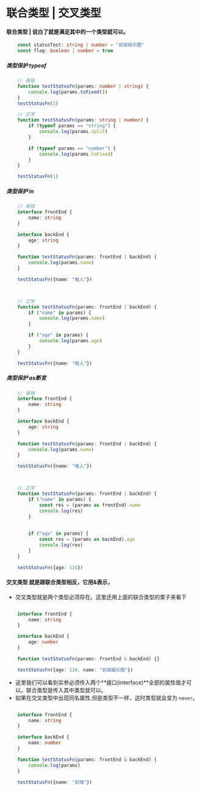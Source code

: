# 联合类型 | 交叉类型
#### 联合类型 | 说白了就是满足其中的一个类型就可以。
```typescript
    const statusTest: string | number = "前端娱乐圈"
    const flag: boolean | number = true
```

##### 类型保护 typeof

```typescript
    // 报错
    function testStatusFn(params: number | string) {
        console.log(params.toFixed()) 
    }
    testStatusFn(1)

    // 正常
    function testStatusFn(params: string | number) {
        if (typeof params == "string") {
            console.log(params.split)
        }

        if (typeof params == "number") {
            console.log(params.toFixed)
        }
    }

    testStatusFn(1)
```

##### 类型保护 in
```typescript
    // 报错
    interface frontEnd {
        name: string
    }

    interface backEnd {
        age: string
    }

    function testStatusFn(params: frontEnd | backEnd) {
        console.log(params.name)
    }

    testStatusFn({name: "蛙人"})



    // 正常
    function testStatusFn(params: frontEnd | backEnd) {
        if ("name" in params) {
            console.log(params.name)
        }

        if ("age" in params) {
            console.log(params.age)
        }
    }

    testStatusFn({name: "蛙人"})
```
##### 类型保护 as断言
```typescript
    // 报错
    interface frontEnd {
        name: string
    }

    interface backEnd {
        age: string
    }

    function testStatusFn(params: frontEnd | backEnd) {
        console.log(params.name)
    }

    testStatusFn({name: "蛙人"})



    // 正常
    function testStatusFn(params: frontEnd | backEnd) {
        if ("name" in params) {
            const res = (params as frontEnd).name
            console.log(res)
        }
        
        
        if ("age" in params) {
            const res = (params as backEnd).age
            console.log(res)
        }
    }

    testStatusFn({age: 118})
```
#### 交叉类型 就是跟联合类型相反，它用&表示，
- 交叉类型就是两个类型必须存在。这里还用上面的联合类型的栗子来看下
```typescript

    interface frontEnd {
        name: string
    }

    interface backEnd {
        age: number
    }

    function testStatusFn(params: frontEnd & backEnd) {}

    testStatusFn({age: 118, name: "前端娱乐圈"})
```
- 这里我们可以看到实参必须传入两个\*\*接口(interface)\*\*全部的属性值才可以。联合类型是传入其中类型就可以。
- 如果在交叉类型中出现同名属性,但是类型不一样，这时类型就会变为 ``never``。
```typescript

    interface frontEnd {
        name: string
    }

    interface backEnd {
        name: number
    }

    function testStatusFn(params: frontEnd & backEnd) {
        console.log(params)
    }

    testStatusFn({name: "前端"})
```
